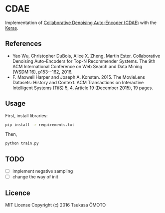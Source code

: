 # CDAE

Implementation of [Collaborative Denoising Auto-Encoder (CDAE)](http://yaowu.co/ "CDAE") with the [Keras](http://keras.io/ "Keras Documentation").

## References

* Yao Wu, Christopher DuBois, Alice X. Zheng, Martin Ester. Collaborative Denoising Auto-Encoders for Top-N Recommender Systems. The 9th ACM International Conference on Web Search and Data Mining (WSDM'16), p153--162, 2016.
* F. Maxwell Harper and Joseph A. Konstan. 2015. The MovieLens Datasets: History and Context. ACM Transactions on Interactive Intelligent Systems (TiiS) 5, 4, Article 19 (December 2015), 19 pages.

## Usage

First, install libraries:

```sh
pip install -r requirements.txt
```

Then,

```sh
python train.py
```

## TODO

- [ ] implement negative sampling
- [ ] change the way of init

## Licence

MIT License
Copyright (c) 2016 Tsukasa ŌMOTO